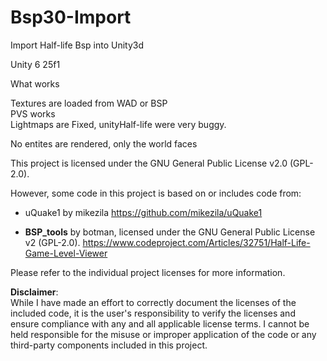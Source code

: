 # Bsp30-Import
    
   
Import Half-life Bsp into Unity3d
   
Unity 6 25f1   
   
What works   
   
Textures are loaded from WAD or BSP  
PVS works   
Lightmaps are Fixed, unityHalf-life were very buggy.    









No entites are rendered, only the world faces
  
  
This project is licensed under the GNU General Public License v2.0 (GPL-2.0).
   
However, some code in this project is based on or includes code from:
   
- uQuake1 by mikezila
  https://github.com/mikezila/uQuake1
      

     
- **BSP_tools** by botman, licensed under the GNU General Public License v2 (GPL-2.0).
  https://www.codeproject.com/Articles/32751/Half-Life-Game-Level-Viewer


Please refer to the individual project licenses for more information.

**Disclaimer**:  
While I have made an effort to correctly document the licenses of the included code, it is the user's responsibility to verify the licenses and ensure compliance with any and all applicable license terms. I cannot be held responsible for the misuse or improper application of the code or any third-party components included in this project.
